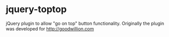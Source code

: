jquery-toptop
=============

jQuery plugin to allow "go on top" button functionality. Originally the plugin was developed for http://goodwillion.com